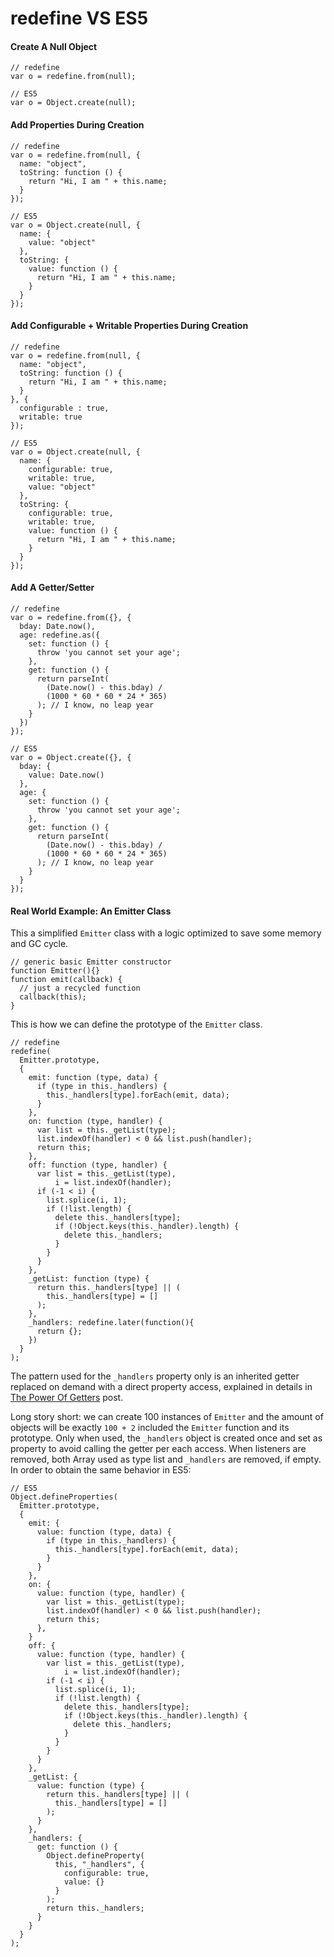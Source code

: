 redefine VS ES5
===============

#### Create A Null Object

    // redefine
    var o = redefine.from(null);
    
    // ES5
    var o = Object.create(null);

#### Add Properties During Creation

    // redefine
    var o = redefine.from(null, {
      name: "object",
      toString: function () {
        return "Hi, I am " + this.name;
      }
    });
    
    // ES5
    var o = Object.create(null, {
      name: {
        value: "object"
      },
      toString: {
        value: function () {
          return "Hi, I am " + this.name;
        }
      }
    });

#### Add Configurable + Writable Properties During Creation

    // redefine
    var o = redefine.from(null, {
      name: "object",
      toString: function () {
        return "Hi, I am " + this.name;
      }
    }, {
      configurable : true,
      writable: true
    });
    
    // ES5
    var o = Object.create(null, {
      name: {
        configurable: true,
        writable: true,
        value: "object"
      },
      toString: {
        configurable: true,
        writable: true,
        value: function () {
          return "Hi, I am " + this.name;
        }
      }
    });

#### Add A Getter/Setter

    // redefine
    var o = redefine.from({}, {
      bday: Date.now(),
      age: redefine.as({
        set: function () {
          throw 'you cannot set your age';
        },
        get: function () {
          return parseInt(
            (Date.now() - this.bday) /
            (1000 * 60 * 60 * 24 * 365)
          ); // I know, no leap year
        }
      })
    });
    
    // ES5
    var o = Object.create({}, {
      bday: {
        value: Date.now()
      },
      age: {
        set: function () {
          throw 'you cannot set your age';
        },
        get: function () {
          return parseInt(
            (Date.now() - this.bday) /
            (1000 * 60 * 60 * 24 * 365)
          ); // I know, no leap year
        }
      }
    });

#### Real World Example: An Emitter Class
This a simplified `Emitter` class with a logic optimized to save some memory and GC cycle.

    // generic basic Emitter constructor
    function Emitter(){}
    function emit(callback) {
      // just a recycled function
      callback(this);
    }

This is how we can define the prototype of the `Emitter` class.

    // redefine
    redefine(
      Emitter.prototype,
      {
        emit: function (type, data) {
          if (type in this._handlers) {
            this._handlers[type].forEach(emit, data);
          }
        },
        on: function (type, handler) {
          var list = this._getList(type);
          list.indexOf(handler) < 0 && list.push(handler);
          return this;
        },
        off: function (type, handler) {
          var list = this._getList(type),
              i = list.indexOf(handler);
          if (-1 < i) {
            list.splice(i, 1);
            if (!list.length) {
              delete this._handlers[type];
              if (!Object.keys(this._handler).length) {
                delete this._handlers;
              }
            }
          }
        },
        _getList: function (type) {
          return this._handlers[type] || (
            this._handlers[type] = []
          );
        },
        _handlers: redefine.later(function(){
          return {};
        })
      }
    );

The pattern used for the `_handlers` property only is an inherited getter replaced on demand with a direct property access, explained in details in [The Power Of Getters](http://webreflection.blogspot.com/2013/01/the-power-of-getters.html) post.

Long story short: we can create 100 instances of `Emitter` and the amount of objects will be exactly `100 + 2` included the `Emitter` function and its prototype. Only when used, the `_handlers` object is created once and set as property to avoid calling the getter per each access. When listeners are removed, both Array used as type list and `_handlers` are removed, if empty. In order to obtain the same behavior in ES5:

    // ES5
    Object.defineProperties(
      Emitter.prototype,
      {
        emit: {
          value: function (type, data) {
            if (type in this._handlers) {
              this._handlers[type].forEach(emit, data);
            }
          }
        },
        on: {
          value: function (type, handler) {
            var list = this._getList(type);
            list.indexOf(handler) < 0 && list.push(handler);
            return this;
          },
        }
        off: {
          value: function (type, handler) {
            var list = this._getList(type),
                i = list.indexOf(handler);
            if (-1 < i) {
              list.splice(i, 1);
              if (!list.length) {
                delete this._handlers[type];
                if (!Object.keys(this._handler).length) {
                  delete this._handlers;
                }
              }
            }
          }
        },
        _getList: {
          value: function (type) {
            return this._handlers[type] || (
              this._handlers[type] = []
            );
          }
        },
        _handlers: {
          get: function () {
            Object.defineProperty(
              this, "_handlers", {
                configurable: true,
                value: {}
              }
            );
            return this._handlers;
          }
        }
      }
    );













